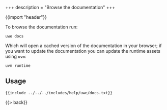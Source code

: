 +++
description = "Browse the documentation"
+++

{{import "header"}}

To browse the documentation run:

```text
uwe docs
```

Which will open a cached version of the documentation in your browser; if you want to update the documentation you can update the runtime assets using `uvm`:

```text
uvm runtime
```

## Usage

```text
{{include ../../../includes/help/uwe/docs.txt}}
```

{{> back}}
